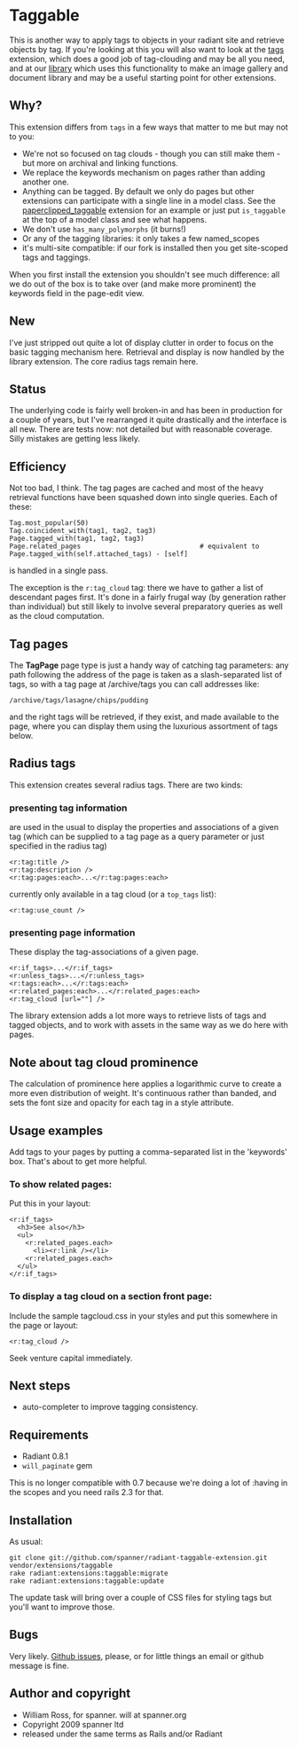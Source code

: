 # Taggable

This is another way to apply tags to objects in your radiant site and retrieve objects by tag. If you're looking at this you will also want to look at the [tags](http://github.com/jomz/radiant-tags-extension/tree) extension, which does a good job of tag-clouding and may be all you need, and at our [library](https://github.com/spanner/radiant-library-extension) which uses this functionality to make an image gallery and document library and may be a useful starting point for other extensions.

## Why?

This extension differs from `tags` in a few ways that matter to me but may not to you:

* We're not so focused on tag clouds - though you can still make them - but more on archival and linking functions.
* We replace the keywords mechanism on pages rather than adding another one.
* Anything can be tagged. By default we only do pages but other extensions can participate with a single line in a model class. See the [paperclipped_taggable](https://github.com/spanner/radiant-paperclipped_taggable-extension) extension for an example or just put `is_taggable` at the top of a model class and see what happens.
* We don't use `has_many_polymorphs` (it burns!)
* Or any of the tagging libraries: it only takes a few named_scopes
* it's multi-site compatible: if our fork is installed then you get site-scoped tags and taggings.

When you first install the extension you shouldn't see much difference: all we do out of the box is to take over (and make more prominent) the keywords field in the page-edit view.

## New

I've just stripped out quite a lot of display clutter in order to focus on the basic tagging mechanism here. Retrieval and display is now handled by the library extension. The core radius tags remain here.

## Status 

The underlying code is fairly well broken-in and has been in production for a couple of years, but I've rearranged it quite drastically and the interface is all new. There are tests now: not detailed but with reasonable coverage. Silly mistakes are getting less likely.

## Efficiency

Not too bad, I think. The tag pages are cached and most of the heavy retrieval functions have been squashed down into single queries. Each of these:

	Tag.most_popular(50)
	Tag.coincident_with(tag1, tag2, tag3)
	Page.tagged_with(tag1, tag2, tag3)
	Page.related_pages 								# equivalent to Page.tagged_with(self.attached_tags) - [self]

is handled in a single pass. 

The exception is the `r:tag_cloud` tag: there we have to gather a list of descendant pages first. It's done in a fairly frugal way (by generation rather than individual) but still likely to involve several preparatory queries as well as the cloud computation.

## Tag pages

The **TagPage** page type is just a handy way of catching tag parameters: any path following the address of the page is taken as a slash-separated list of tags, so with a tag page at /archive/tags you can call addresses like:

	/archive/tags/lasagne/chips/pudding
	
and the right tags will be retrieved, if they exist, and made available to the page, where you can display them using the luxurious assortment of tags below.

## Radius tags

This extension creates several radius tags. There are two kinds:

### presenting tag information

are used in the usual to display the properties and associations of a given tag (which can be supplied to a tag page as a query parameter or just specified in the radius tag)

	<r:tag:title />
	<r:tag:description />
	<r:tag:pages:each>...</r:tag:pages:each>

currently only available in a tag cloud (or a `top_tags` list):

	<r:tag:use_count />

### presenting page information

These display the tag-associations of a given page.

	<r:if_tags>...</r:if_tags>
	<r:unless_tags>...</r:unless_tags>
	<r:tags:each>...</r:tags:each>
	<r:related_pages:each>...</r:related_pages:each>
	<r:tag_cloud [url=""] />

The library extension adds a lot more ways to retrieve lists of tags and tagged objects, and to work with assets in the same way as we do here with pages.
	
## Note about tag cloud prominence

The calculation of prominence here applies a logarithmic curve to create a more even distribution of weight. It's continuous rather than banded, and sets the font size and opacity for each tag in a style attribute.

## Usage examples

Add tags to your pages by putting a comma-separated list in the 'keywords' box. That's about to get more helpful.

### To show related pages:

Put this in your layout:

	<r:if_tags>
	  <h3>See also</h3>
	  <ul>
	    <r:related_pages.each>
	      <li><r:link /></li>
	    <r:related_pages.each>
	  </ul>
	</r:if_tags>

### To display a tag cloud on a section front page:

Include the sample tagcloud.css in your styles and put this somewhere in the page or layout:

	<r:tag_cloud />

Seek venture capital immediately.
	
## Next steps

* auto-completer to improve tagging consistency.
	
## Requirements

* Radiant 0.8.1
* `will_paginate` gem

This is no longer compatible with 0.7 because we're doing a lot of :having in the scopes and you need rails 2.3 for that.

## Installation

As usual:

	git clone git://github.com/spanner/radiant-taggable-extension.git vendor/extensions/taggable
	rake radiant:extensions:taggable:migrate
	rake radiant:extensions:taggable:update

The update task will bring over a couple of CSS files for styling tags but you'll want to improve those.

## Bugs

Very likely. [Github issues](http://github.com/spanner/radiant-taggable-extension/issues), please, or for little things an email or github message is fine.

## Author and copyright

* William Ross, for spanner. will at spanner.org
* Copyright 2009 spanner ltd
* released under the same terms as Rails and/or Radiant